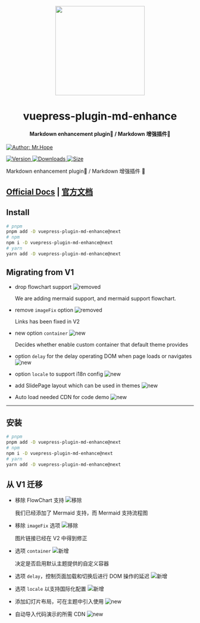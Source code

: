 <!-- markdownlint-disable -->
<p align="center">
  <img width="240" src="https://vuepress-theme.mrhope.site/logo.svg" style="text-align: center;"/>
</p>
<h1 align="center">vuepress-plugin-md-enhance</h1>
<h4 align="center">Markdown enhancement plugin📄 / Markdown 增强插件📄</h4>

[![Author: Mr.Hope](https://img.shields.io/badge/Author-Mr.Hope-blue.svg?style=for-the-badge)](https://mrhope.site)

<!-- markdownlint-restore -->

[![Version](https://img.shields.io/npm/v/vuepress-plugin-md-enhance/next.svg?style=flat-square&logo=npm) ![Downloads](https://img.shields.io/npm/dm/vuepress-plugin-md-enhance.svg?style=flat-square&logo=npm) ![Size](https://img.shields.io/bundlephobia/min/vuepress-plugin-md-enhance?style=flat-square&logo=npm)](https://www.npmjs.com/package/vuepress-plugin-md-enhance)

Markdown enhancement plugin📄 / Markdown 增强插件 📄

## [Official Docs](https://vuepress-theme-hope.github.io/v2/md-enhance/) | [官方文档](https://vuepress-theme-hope.gitee.io/v2/md-enhance/zh/)

## Install

```bash
# pnpm
pnpm add -D vuepress-plugin-md-enhance@next
# npm
npm i -D vuepress-plugin-md-enhance@next
# yarn
yarn add -D vuepress-plugin-md-enhance@next
```

## Migrating from V1

- drop flowchart support ![removed](https://img.shields.io/badge/-removed-red)

  We are adding mermaid support, and mermaid support flowchart.

- remove `imageFix` option ![removed](https://img.shields.io/badge/-removed-red)

  Links has been fixed in V2

- new option `container` ![new](https://img.shields.io/badge/-new-brightgreen)

  Decides whether enable custom container that default theme provides

- option `delay` for the delay operating DOM when page loads or navigates ![new](https://img.shields.io/badge/-new-brightgreen)

- option `locale` to support i18n config ![new](https://img.shields.io/badge/-new-brightgreen)

- add SlidePage layout which can be used in themes ![new](https://img.shields.io/badge/-new-brightgreen)

- Auto load needed CDN for code demo ![new](https://img.shields.io/badge/-new-brightgreen)

---

## 安装

```bash
# pnpm
pnpm add -D vuepress-plugin-md-enhance@next
# npm
npm i -D vuepress-plugin-md-enhance@next
# yarn
yarn add -D vuepress-plugin-md-enhance@next
```

## 从 V1 迁移

- 移除 FlowChart 支持 ![移除](https://img.shields.io/badge/-移除-red)

  我们已经添加了 Mermaid 支持，而 Mermaid 支持流程图

- 移除 `imageFix` 选项 ![移除](https://img.shields.io/badge/-移除-red)

  图片链接已经在 V2 中得到修正

- 选项 `container` ![新增](https://img.shields.io/badge/-新增-brightgreen)

  决定是否启用默认主题提供的自定义容器

- 选项 `delay`，控制页面加载和切换后进行 DOM 操作的延迟 ![新增](https://img.shields.io/badge/-新增-brightgreen)

- 选项 `locale` 以支持国际化配置 ![新增](https://img.shields.io/badge/-新增-brightgreen)

- 添加幻灯片布局，可在主题中引入使用 ![new](https://img.shields.io/badge/-new-brightgreen)

- 自动导入代码演示的所需 CDN ![new](https://img.shields.io/badge/-new-brightgreen)
